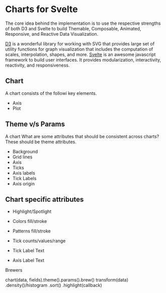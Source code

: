 # Charts for Svelte

The core idea behind the implementation is to use the respective strengths of both D3 and Svelte to build Themable, Composable, Animated, Responsive, and Reactive Data Visualization.

[D3](https://d3js.org/) is a wonderful library for working with SVG that provides large set of utility functions for graph visualization that includes the computation of scales, interpolation, shapes, and more. [Svelte](https://svelte.dev/) is an awesome javascript framework to build user interfaces. It provides modularization, interactivity, reactivity, and responsiveness.

## Chart

A chart consists of the followi key elements.

- Axis
- Plot

## Theme v/s Params

A chart
What are some attributes that should be consistent across charts? These should be theme attributes.

- Background
- Grid lines
- Axis
- Ticks
- Axis labels
- Tick Labels
- Axis origin

## Chart specific attributes

- Highlight/Spotlight
- Colors fill/stroke
- Patterns fill/stroke

- Tick counts/values/range
- Tick Label Text
- Axis Label Text

Brewers

chart(data, fields).theme().params().brew()
transform(data)
.density()/histogram
.sort()
.highlight(callback)
